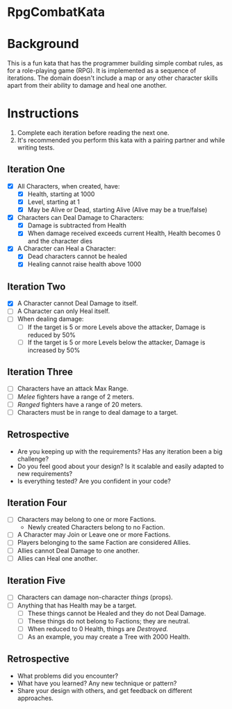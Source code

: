 # RpgCombatKata
# **Background**

This is a fun kata that has the programmer building simple combat rules, as for a role-playing game (RPG). It is implemented as a sequence of iterations. The domain doesn't include a map or any other character skills apart from their ability to damage and heal one another.

# **Instructions**

1. Complete each iteration before reading the next one.
2. It's recommended you perform this kata with a pairing partner and while writing tests.

## **Iteration One**

- [x] All Characters, when created, have:
    - [x] Health, starting at 1000
    - [x] Level, starting at 1
    - [x] May be Alive or Dead, starting Alive (Alive may be a true/false)
- [x] Characters can Deal Damage to Characters:
    - [x] Damage is subtracted from Health
    - [x] When damage received exceeds current Health, Health becomes 0 and the character dies
- [x] A Character can Heal a Character:
    - [x] Dead characters cannot be healed
    - [x] Healing cannot raise health above 1000

## **Iteration Two**

- [x] A Character cannot Deal Damage to itself.
- [ ] A Character can only Heal itself.
- [ ] When dealing damage:
   - [ ] If the target is 5 or more Levels above the attacker, Damage is reduced by 50%
   - [ ] If the target is 5 or more Levels below the attacker, Damage is increased by 50%

## **Iteration Three**

- [ ] Characters have an attack Max Range.
- [ ] *Melee* fighters have a range of 2 meters.
- [ ] *Ranged* fighters have a range of 20 meters.
- [ ] Characters must be in range to deal damage to a target.

## **Retrospective**

- Are you keeping up with the requirements? Has any iteration been a big challenge?
- Do you feel good about your design? Is it scalable and easily adapted to new requirements?
- Is everything tested? Are you confident in your code?

## **Iteration Four**

- [ ] Characters may belong to one or more Factions.
    - Newly created Characters belong to no Faction.
- [ ] A Character may Join or Leave one or more Factions.
- [ ] Players belonging to the same Faction are considered Allies.
- [ ] Allies cannot Deal Damage to one another.
- [ ] Allies can Heal one another.

## **Iteration Five**

- [ ] Characters can damage non-character *things* (props).
- [ ] Anything that has Health may be a target.
  - [ ] These things cannot be Healed and they do not Deal Damage.
  - [ ] These things do not belong to Factions; they are neutral.
  - [ ] When reduced to 0 Health, things are *Destroyed.*
  - [ ] As an example, you may create a Tree with 2000 Health.

## **Retrospective**

- What problems did you encounter?
- What have you learned? Any new technique or pattern?
- Share your design with others, and get feedback on different approaches.